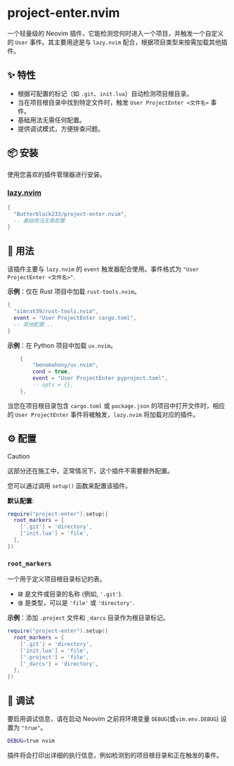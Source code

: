 # project-enter.nvim

一个轻量级的 Neovim 插件，它能检测您何时进入一个项目，并触发一个自定义的 `User` 事件。其主要用途是与 `lazy.nvim` 配合，根据项目类型来按需加载其他插件。

## ✨ 特性

- 根据可配置的标记（如 `.git`、`init.lua`）自动检测项目根目录。
- 当在项目根目录中找到特定文件时，触发 `User ProjectEnter <文件名>` 事件。
- 基础用法无需任何配置。
- 提供调试模式，方便排查问题。

## 📦 安装

使用您喜欢的插件管理器进行安装。

### [lazy.nvim](https://github.com/folke/lazy.nvim)

```lua
{
  "Butterblock233/project-enter.nvim",
  -- 基础用法无需配置
}
```

## 🚀 用法

该插件主要与 `lazy.nvim` 的 `event` 触发器配合使用。事件格式为 `"User ProjectEnter <文件名>"`.

**示例**：仅在 Rust 项目中加载 `rust-tools.nvim`。

```lua
{
  "simrat39/rust-tools.nvim",
  event = "User ProjectEnter cargo.toml",
  -- 其他配置...
}
```

**示例**：在 Python 项目中加载 `uv.nvim`。

```lua
	{
		"benomahony/uv.nvim",
		cond = true,
		event = "User ProjectEnter pyproject.toml",
		-- opts = {},
	},

```

当您在项目根目录包含 `cargo.toml` 或 `package.json` 的项目中打开文件时，相应的 `User ProjectEnter` 事件将被触发，`lazy.nvim` 将加载对应的插件。

## ⚙️ 配置

> [!Caution]
> 这部分还在施工中，正常情况下，这个插件不需要额外配置。


您可以通过调用 `setup()` 函数来配置该插件。

**默认配置**:

```lua
require("project-enter").setup({
  root_markers = {
    ['.git'] = 'directory',
    ['init.lua'] = 'file',
  },
})
```

### `root_markers`

一个用于定义项目根目录标记的表。
- `键` 是文件或目录的名称 (例如, `'.git'`).
- `值` 是类型，可以是 `'file'` 或 `'directory'`.

**示例**：添加 `.project` 文件和 `_darcs` 目录作为根目录标记。

```lua
require("project-enter").setup({
  root_markers = {
    ['.git'] = 'directory',
    ['init.lua'] = 'file',
    ['.project'] = 'file',
    ['_darcs'] = 'directory',
  },
})
```

## 🐛 调试

要启用调试信息，请在启动 Neovim 之前将环境变量 `DEBUG`(或`vim.env.DEBUG`) 设置为 `"true"`。

```sh
DEBUG=true nvim
```

插件将会打印出详细的执行信息，例如检测到的项目根目录和正在触发的事件。
